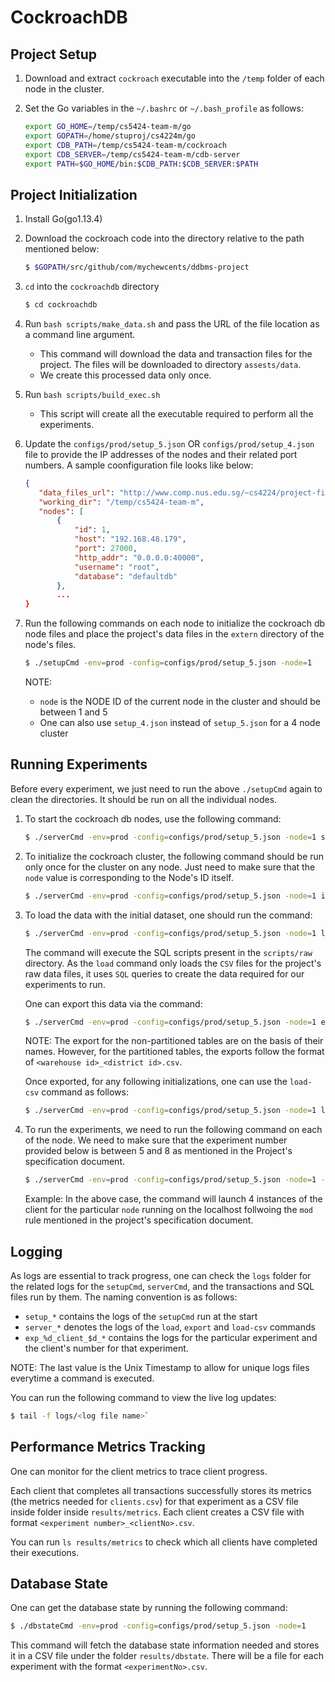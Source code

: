 # CockroachDB

## Project Setup

1. Download and extract `cockroach` executable into the `/temp` folder of each node in the cluster.

1. Set the Go variables in the `~/.bashrc` or `~/.bash_profile` as follows:

   ```bash
   export GO_HOME=/temp/cs5424-team-m/go
   export GOPATH=/home/stuproj/cs4224m/go
   export CDB_PATH=/temp/cs5424-team-m/cockroach
   export CDB_SERVER=/temp/cs5424-team-m/cdb-server
   export PATH=$GO_HOME/bin:$CDB_PATH:$CDB_SERVER:$PATH
   ```

## Project Initialization

1. Install Go(go1.13.4)
2. Download the cockroach code into the directory relative to the path mentioned below:

   ```bash
   $ $GOPATH/src/github/com/mychewcents/ddbms-project
   ```

3. `cd` into the `cockroachdb` directory

   ```bash
   $ cd cockroachdb
   ```

4. Run `bash scripts/make_data.sh` and pass the URL of the file location as a command line argument.

   - This command will download the data and transaction files for the project. The files will be downloaded to directory `assests/data`.
   - We create this processed data only once.

5. Run `bash scripts/build_exec.sh`

   - This script will create all the executable required to perform all the experiments.

6. Update the `configs/prod/setup_5.json` OR `configs/prod/setup_4.json` file to provide the IP addresses of the nodes and their related port numbers. A sample coonfiguration file looks like below:

   ```json
   {
      "data_files_url": "http://www.comp.nus.edu.sg/~cs4224/project-files.zip",
      "working_dir": "/temp/cs5424-team-m",
      "nodes": [
          {
              "id": 1,
              "host": "192.168.48.179",
              "port": 27000,
              "http_addr": "0.0.0.0:40000",
              "username": "root",
              "database": "defaultdb"
          },
          ...
   }
   ```

7. Run the following commands on each node to initialize the cockroach db node files and place the project's data files in the `extern` directory of the node's files.

   ```bash
   $ ./setupCmd -env=prod -config=configs/prod/setup_5.json -node=1
   ```

   NOTE:

   - `node` is the NODE ID of the current node in the cluster and should be between 1 and 5
   - One can also use `setup_4.json` instead of `setup_5.json` for a 4 node cluster

## Running Experiments

Before every experiment, we just need to run the above `./setupCmd` again to clean the directories. It should be run on all the individual nodes.

1. To start the cockroach db nodes, use the following command:

   ```bash
   $ ./serverCmd -env=prod -config=configs/prod/setup_5.json -node=1 start
   ```

2. To initialize the cockroach cluster, the following command should be run only once for the cluster on any node. Just need to make sure that the `node` value is corresponding to the Node's ID itself.

   ```bash
   $ ./serverCmd -env=prod -config=configs/prod/setup_5.json -node=1 init
   ```

3. To load the data with the initial dataset, one should run the command:

   ```bash
   $ ./serverCmd -env=prod -config=configs/prod/setup_5.json -node=1 load
   ```

   The command will execute the SQL scripts present in the `scripts/raw` directory. As the `load` command only loads the `CSV` files for the project's raw data files, it uses `SQL` queries to create the data required for our experiments to run.

   One can export this data via the command:

   ```bash
   $ ./serverCmd -env=prod -config=configs/prod/setup_5.json -node=1 export
   ```

   NOTE: The export for the non-partitioned tables are on the basis of their names. However, for the partitioned tables, the exports follow the format of `<warehouse id>_<district id>.csv`.

   Once exported, for any following initializations, one can use the `load-csv` command as follows:

   ```bash
   $ ./serverCmd -env=prod -config=configs/prod/setup_5.json -node=1 load-csv
   ```

4. To run the experiments, we need to run the following command on each of the node. We need to make sure that the experiment number provided below is between 5 and 8 as mentioned in the Project's specification document.

   ```bash
   $ ./serverCmd -env=prod -config=configs/prod/setup_5.json -node=1 -exp=6 run-exp
   ```

   Example: In the above case, the command will launch 4 instances of the client for the particular `node` running on the localhost follwoing the `mod` rule mentioned in the project's specification document.

## Logging

As logs are essential to track progress, one can check the `logs` folder for the related logs for the `setupCmd`, `serverCmd`, and the transactions and SQL files run by them. The naming convention is as follows:

- `setup_*` contains the logs of the `setupCmd` run at the start
- `server_*` denotes the logs of the `load`, `export` and `load-csv` commands
- `exp_%d_client_$d_*` contains the logs for the particular experiment and the client's number for that experiment.

NOTE: The last value is the Unix Timestamp to allow for unique logs files everytime a command is executed.

You can run the following command to view the live log updates:

```bash
$ tail -f logs/<log file name>`
```

## Performance Metrics Tracking

One can monitor for the client metrics to trace client progress.

Each client that completes all transactions successfully stores its metrics (the metrics needed for `clients.csv`) for that experiment as a CSV file inside folder inside `results/metrics`. Each client creates a CSV file with format `<experiment number>_<clientNo>.csv`.

You can run `ls results/metrics` to check which all clients have completed their executions.

## Database State

One can get the database state by running the following command:

```bash
$ ./dbstateCmd -env=prod -config=configs/prod/setup_5.json -node=1
```

This command will fetch the database state information needed and stores it in a CSV file under the folder `results/dbstate`. There will be a file for each experiment with the format `<experimentNo>.csv`.
